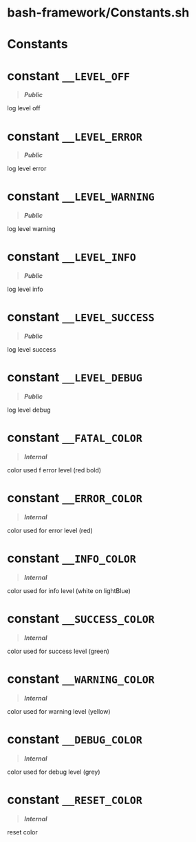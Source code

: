 # bash-framework/Constants.sh
# Constants
# constant `__LEVEL_OFF`
> ***Public***

log level off
# constant `__LEVEL_ERROR`
> ***Public***

log level error
# constant `__LEVEL_WARNING`
> ***Public***

log level warning
# constant `__LEVEL_INFO`
> ***Public***

log level info
# constant `__LEVEL_SUCCESS`
> ***Public***

log level success
# constant `__LEVEL_DEBUG`
> ***Public***

log level debug
# constant `__FATAL_COLOR`
> ***Internal***

color used f error level (red bold)
# constant `__ERROR_COLOR`
> ***Internal***

color used for error level (red)
# constant `__INFO_COLOR`
> ***Internal***

color used for info level (white on lightBlue)
# constant `__SUCCESS_COLOR`
> ***Internal***

color used for success level (green)
# constant `__WARNING_COLOR`
> ***Internal***

color used for warning level (yellow)
# constant `__DEBUG_COLOR`
> ***Internal***

color used for debug level (grey)
# constant `__RESET_COLOR`
> ***Internal***

reset color
